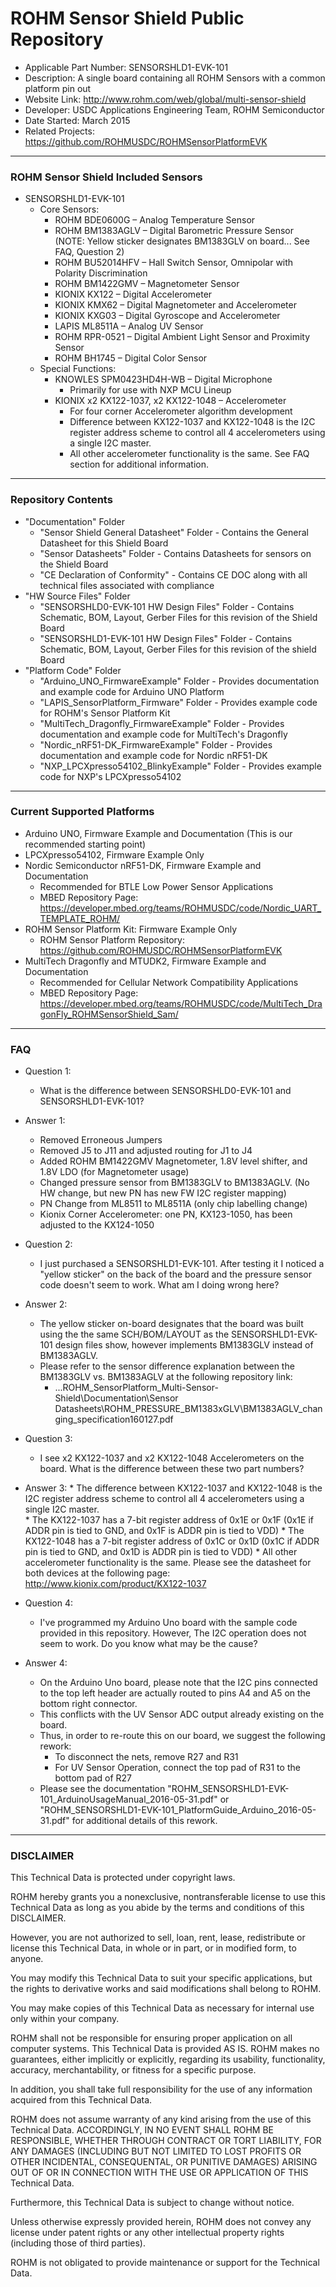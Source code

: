 # ROHM Sensor Shield Public Repository
* Applicable Part Number: SENSORSHLD1-EVK-101
* Description:  A single board containing all ROHM Sensors with a common platform pin out
* Website Link: http://www.rohm.com/web/global/multi-sensor-shield
* Developer: USDC Applications Engineering Team, ROHM Semiconductor
* Date Started: March 2015
* Related Projects: https://github.com/ROHMUSDC/ROHMSensorPlatformEVK

----
### ROHM Sensor Shield Included Sensors
* SENSORSHLD1-EVK-101
  * Core Sensors:
    * ROHM BDE0600G – Analog Temperature Sensor
    * ROHM BM1383AGLV – Digital Barometric Pressure Sensor (NOTE: Yellow sticker designates BM1383GLV on board... See FAQ, Question 2)
    * ROHM BU52014HFV – Hall Switch Sensor, Omnipolar with Polarity Discrimination
    * ROHM BM1422GMV – Magnetometer Sensor
    * KIONIX KX122 – Digital Accelerometer
    * KIONIX KMX62 – Digital Magnetometer and Accelerometer
    * KIONIX KXG03 – Digital Gyroscope and Accelerometer
    * LAPIS ML8511A – Analog UV Sensor
    * ROHM RPR-0521 – Digital Ambient Light Sensor and Proximity Sensor
    * ROHM BH1745 – Digital Color Sensor
  * Special Functions:
    * KNOWLES SPM0423HD4H-WB – Digital Microphone
      * Primarily for use with NXP MCU Lineup
    * KIONIX x2 KX122-1037, x2 KX122-1048 – Accelerometer
      * For four corner Accelerometer algorithm development
      * Difference between KX122-1037 and KX122-1048 is the I2C register address scheme to control all 4 accelerometers using a single I2C master.  
	  * All other accelerometer functionality is the same.  See FAQ section for additional information.

----
### Repository Contents
* "Documentation" Folder
  * "Sensor Shield General Datasheet" Folder - Contains the General Datasheet for this Shield Board
  * "Sensor Datasheets" Folder - Contains Datasheets for sensors on the Shield Board
  * "CE Declaration of Conformity" - Contains CE DOC along with all technical files associated with compliance
* "HW Source Files" Folder 
  * "SENSORSHLD0-EVK-101 HW Design Files" Folder - Contains Schematic, BOM, Layout, Gerber Files for this revision of the Shield Board
  * "SENSORSHLD1-EVK-101 HW Design Files" Folder - Contains Schematic, BOM, Layout, Gerber Files for this revision of the shield Board
* "Platform Code" Folder
  * "Arduino_UNO_FirmwareExample" Folder - Provides documentation and example code for Arduino UNO Platform
  * "LAPIS_SensorPlatform_Firmware" Folder - Provides example code for ROHM's Sensor Platform Kit
  * "MultiTech_Dragonfly_FirmwareExample" Folder - Provides documentation and example code for MultiTech's Dragonfly
  * "Nordic_nRF51-DK_FirmwareExample" Folder - Provides documentation and example code for Nordic nRF51-DK
  * "NXP_LPCXpresso54102_BlinkyExample" Folder - Provides example code for NXP's LPCXpresso54102

----
### Current Supported Platforms
* Arduino UNO, Firmware Example and Documentation (This is our recommended starting point)
* LPCXpresso54102, Firmware Example Only
* Nordic Semiconductor nRF51-DK, Firmware Example and Documentation 
	*  Recommended for BTLE Low Power Sensor Applications
    *  MBED Repository Page: https://developer.mbed.org/teams/ROHMUSDC/code/Nordic_UART_TEMPLATE_ROHM/
* ROHM Sensor Platform Kit: Firmware Example Only
	*  ROHM Sensor Platform Repository: https://github.com/ROHMUSDC/ROHMSensorPlatformEVK
* MultiTech Dragonfly and MTUDK2, Firmware Example and Documentation
	*  Recommended for Cellular Network Compatibility Applications
    *  MBED Repository Page: https://developer.mbed.org/teams/ROHMUSDC/code/MultiTech_DragonFly_ROHMSensorShield_Sam/

----
### FAQ
* Question 1:
	* What is the difference between SENSORSHLD0-EVK-101 and SENSORSHLD1-EVK-101?
* Answer 1:
	* Removed Erroneous Jumpers
	* Removed J5 to J11 and adjusted routing for J1 to J4
	* Added ROHM BM1422GMV Magnetometer, 1.8V level shifter, and 1.8V LDO (for Magnetometer usage)
	* Changed pressure sensor from BM1383GLV to BM1383AGLV.  (No HW change, but new PN has new FW I2C register mapping)
	* PN Change from ML8511 to ML8511A (only chip labelling change)
	* Kionix Corner Accelerometer: one PN, KX123-1050, has been adjusted to the KX124-1050

* Question 2:
	* I just purchased a SENSORSHLD1-EVK-101. After testing it I noticed a "yellow sticker" on the back of the board and the pressure sensor code doesn't seem to work.  What am I doing wrong here?
* Answer 2:
	* The yellow sticker on-board designates that the board was built using the the same SCH/BOM/LAYOUT as the SENSORSHLD1-EVK-101 design files show, however implements BM1383GLV instead of BM1383AGLV.
	* Please refer to the sensor difference explanation between the BM1383GLV vs. BM1383AGLV at the following repository link:
		* ...ROHM_SensorPlatform_Multi-Sensor-Shield\Documentation\Sensor Datasheets\ROHM_PRESSURE_BM1383xGLV\BM1383AGLV_changing_specification160127.pdf
	
* Question 3:
	* I see x2 KX122-1037 and x2 KX122-1048 Accelerometers on the board.  What is the difference between these two part numbers?
* Answer 3: 
	  * The difference between KX122-1037 and KX122-1048 is the I2C register address scheme to control all 4 accelerometers using a single I2C master.  
	  * The KX122-1037 has a 7-bit register address of 0x1E or 0x1F (0x1E if ADDR pin is tied to GND, and 0x1F is ADDR pin is tied to VDD)
	  * The KX122-1048 has a 7-bit register address of 0x1C or 0x1D (0x1C if ADDR pin is tied to GND, and 0x1D is ADDR pin is tied to VDD)
	  * All other accelerometer functionality is the same.  Please see the datasheet for both devices at the following page: http://www.kionix.com/product/KX122-1037

* Question 4:
	* I've programmed my Arduino Uno board with the sample code provided in this repository.  However, The I2C operation does not seem to work. Do you know what may be the cause?
* Answer 4:
	* On the Arduino Uno board, please note that the I2C pins connected to the top left header are actually routed to pins A4 and A5 on the bottom right connector.  
	* This conflicts with the UV Sensor ADC output already existing on the board.  
	* Thus, in order to re-route this on our board, we suggest the following rework:
		* To disconnect the nets, remove R27 and R31
		* For UV Sensor Operation, connect the top pad of R31 to the bottom pad of R27
	* Please see the documentation "ROHM_SENSORSHLD1-EVK-101_ArduinoUsageManual_2016-05-31.pdf" or "ROHM_SENSORSHLD1-EVK-101_PlatformGuide_Arduino_2016-05-31.pdf" for additional details of this rework.	

----
### DISCLAIMER
This Technical Data is protected under copyright laws.

ROHM hereby grants you a nonexclusive, nontransferable license to use this Technical Data 
as long as you abide by the terms and conditions of this DISCLAIMER. 

However, you are not authorized to sell, loan, rent, lease, redistribute or license this Technical Data, 
in whole or in part, or in modified form, to anyone.

You may modify this Technical Data to suit your specific applications, 
but the rights to derivative works and said modifications shall belong to ROHM. 

You may make copies of this Technical Data as necessary for internal use only within your company.

ROHM shall not be responsible for ensuring proper application on all computer systems.
This Technical Data is provided AS IS. ROHM makes no guarantees, either implicitly or explicitly, 
regarding its usability, functionality, accuracy, merchantability, or fitness for a specific purpose.

In addition, you shall take full responsibility for the use of any information acquired from this Technical Data. 

ROHM does not assume warranty of any kind arising from the use of this Technical Data. ACCORDINGLY, 
IN NO EVENT SHALL ROHM BE RESPONSIBLE, WHETHER THROUGH CONTRACT OR TORT LIABILITY, 
FOR ANY DAMAGES (INCLUDING BUT NOT LIMITED TO LOST PROFITS OR OTHER INCIDENTAL, CONSEQUENTAL, 
OR PUNITIVE DAMAGES) ARISING OUT OF OR IN CONNECTION WITH THE USE OR APPLICATION OF THIS Technical Data.

Furthermore, this Technical Data is subject to change without notice.

Unless otherwise expressly provided herein, ROHM does not convey any license under patent rights 
or any other intellectual property rights (including those of third parties).

ROHM is not obligated to provide maintenance or support for the Technical Data.